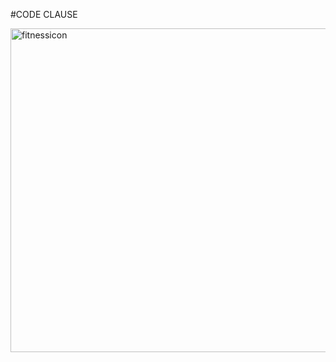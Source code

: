 #CODE CLAUSE

<img width="518" alt="fitnessicon" src="https://github.com/malayjoshhi/code_clause_1/assets/115916405/d23136bb-08c9-4f48-ab00-05e5bf34e7d5">
